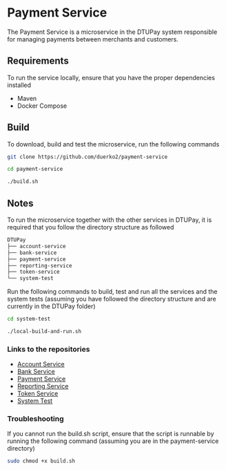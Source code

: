 # Payment Service
The Payment Service is a microservice in the DTUPay system responsible for managing payments between merchants and customers.

## Requirements
To run the service locally, ensure that you have the proper dependencies installed
* Maven
* Docker Compose

## Build
To download, build and test the microservice, run the following commands

```Bash
git clone https://github.com/duerko2/payment-service
```
```Bash
cd payment-service
```
```Bash
./build.sh
```

## Notes
To run the microservice together with the other services in DTUPay, it is required that you follow the directory structure as followed

```Bash
DTUPay
├── account-service 
├── bank-service
├── payment-service
├── reporting-service
├── token-service
└── system-test
```

Run the following commands to build, test and run all the services and the system tests (assuming you have followed the directory structure and are currently in the DTUPay folder)
```Bash
cd system-test
```

```Bash
./local-build-and-run.sh
```


### Links to the repositories
* [Account Service](https://github.com/duerko2/account-service)
* [Bank Service](https://github.com/duerko2/bank-service)
* [Payment Service](https://github.com/duerko2/payment-service)
* [Reporting Service](https://github.com/duerko2/reporting-service)
* [Token Service](https://github.com/duerko2/token-service)
* [System Test](https://github.com/duerko2/system-test)


### Troubleshooting
If you cannot run the build.sh script, ensure that the script is runnable by running the following command (assuming you are in the payment-service directory)
```Bash
sudo chmod +x build.sh
```
